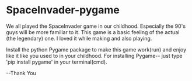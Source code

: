 # SpaceInvader-pygame

We all played the SpaceInvader game in our childhood.
Especially the 90's guys will be more familiar to it.
This game is a basic feeling of the actual (the legendary) one.
I loved it while making and also playing.


Install the python Pygame package to make this game work(run) and enjoy like it like you used to in your childhood.
For installing Pygame-- just type 'pip install pygame' in your terminal(cmd).

--Thank You
